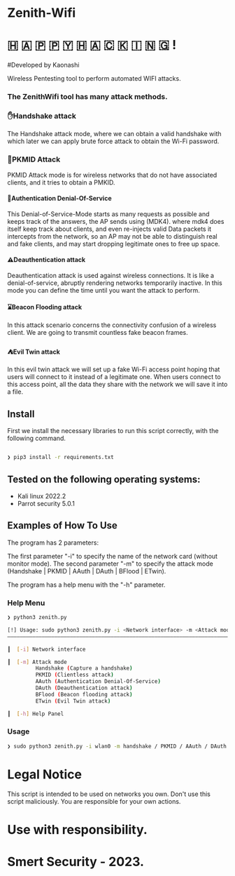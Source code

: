 # Zenith-Wifi

# 🇭 🇦 🇵 🇵 🇾  🇭 🇦 🇨 🇰 🇮 🇳 🇬 !

#Developed by Kaonashi

Wireless Pentesting tool to perform automated WIFI attacks.

### The ZenithWifi tool has many attack methods.

### ✋Handshake attack
The Handshake attack mode, where we can obtain a valid handshake with which later we can apply brute force attack to obtain the Wi-Fi password.

### 🎠PKMID Attack
PKMID Attack mode is for wireless networks that do not have associated clients, and it tries to obtain a PMKID.

#### 🎯Authentication Denial-Of-Service
This Denial-of-Service-Mode starts as many requests as possible and keeps track of the 
answers, the AP sends using (MDK4). where mdk4 does itself keep track about clients, and 
even re-injects valid Data packets it intercepts from the network, so an AP may not be 
able to distinguish real and fake clients, and may start dropping legitimate ones to 
free up space.

#### ⚠Deauthentication attack
Deauthentication attack is used against wireless connections. It is like a denial-of-service, abruptly rendering
networks temporarily inactive. In this mode you can define the time until you want the attack to perform.

#### ⌛Beacon Flooding attack
In this attack scenario concerns the connectivity confusion of a wireless client. We are going to transmit countless 
fake beacon frames.

#### ⛺Evil Twin attack
In this evil twin attack we will set up a fake Wi-Fi access point hoping that users will connect to it instead of a 
legitimate one. When users connect to this access point, all the data they share with the network we will save it into
a file.

## Install
First we install the necessary libraries to run this script correctly, with the following command.
```bash 

❯ pip3 install -r requirements.txt

```

## Tested on the following operating systems:
- Kali linux 2022.2
- Parrot security 5.0.1

## Examples of How To Use
The program has 2 parameters:

The first parameter "-i" to specify the name of the network card (without monitor mode). The second parameter "-m" to specify the attack mode (Handshake | PKMID | AAuth | DAuth | BFlood | ETwin).

The program has a help menu with the "-h" parameter.

### Help Menu
```bash
❯ python3 zenith.py

[!] Usage: sudo python3 zenith.py -i <Network interface> -m <Attack mode>
――――――――――――――――――――――――――――――――――――――――――――――――――――――――――――――――――――――――――

┃  [-i] Network interface

┃  [-m] Attack mode
         Handshake (Capture a handshake)
         PKMID (Clientless attack)
         AAuth (Authentication Denial-Of-Service)
         DAuth (Deauthentication attack)
         BFlood (Beacon flooding attack)
         ETwin (Evil Twin attack)

┃  [-h] Help Panel
```

### Usage
```bash
❯ sudo python3 zenith.py -i wlan0 -m handshake / PKMID / AAuth / DAuth / BFlood / ETwin
```

# Legal Notice

This script is intended to be used on networks you own. Don't use this script maliciously. You are responsible for your own actions.


# Use with responsibility.

# Smert Security - 2023.
